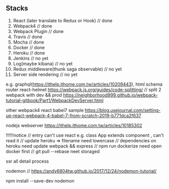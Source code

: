 ## Stacks

1. React (later translate to Redux or Hook) // done <br />
2. Webpack4 // done<br />
3. Webpack Plugin // done<br />
4. Travis // done<br /> 
5. Mocha // done<br />
6. Docker // done<br />
7. Heroku // done<br />
8. Jenkins // no yet <br />
9. Log(maybe kibana) // no yet <br />
10. Redux middleware(thunk saga observable) // no yet <br />
11. Server side rendering // no yet <br />

e.g. graphql(https://ithelp.ithome.com.tw/articles/10209443), html schema router react-helmet
https://webpack.js.org/guides/code-splitting/
// split 2 webpack with dev && prod
https://neighborhood999.github.io/webpack-tutorial-gitbook/Part1/WebpackDevServer.html

other webpack4 react babel7 sample
https://blog.usejournal.com/setting-up-react-webpack-4-babel-7-from-scratch-2019-b771dca2f637

nodejs webserver
https://ithelp.ithome.com.tw/articles/10185302

!!!!!!notice
// entry can't use react e.g. class App extends component , can't read it
// update heroku => filename need lowercase
// dependencies on heroku need update webpack && express
// npm run dockerize need open docker first
// git pull --rebase neet storaged

ssr all detail process

nodemon // https://andy6804tw.github.io/2017/12/24/nodemon-tutorial/

npm install --save-dev nodemon